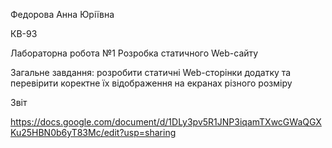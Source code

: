 Федорова Анна Юріївна

КВ-93

Лабораторна робота №1 Розробка статичного Web-сайту

Загальне завдання: розробити статичні Web-сторінки додатку та перевірити коректне їх відображення на екранах різного розміру

Звіт

https://docs.google.com/document/d/1DLy3pv5R1JNP3iqamTXwcGWaQGXKu25HBN0b6yT83Mc/edit?usp=sharing
